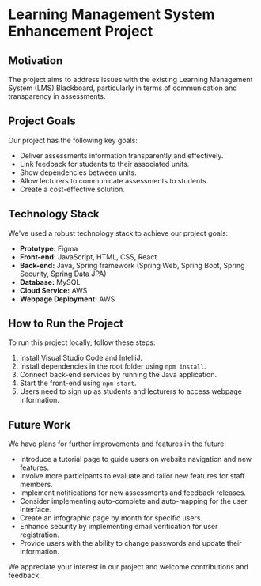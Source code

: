 # Learning Management System Enhancement Project

## Motivation

The project aims to address issues with the existing Learning Management System (LMS) Blackboard, particularly in terms of communication and transparency in assessments.

## Project Goals

Our project has the following key goals:

- Deliver assessments information transparently and effectively.
- Link feedback for students to their associated units.
- Show dependencies between units.
- Allow lecturers to communicate assessments to students.
- Create a cost-effective solution.

## Technology Stack

We've used a robust technology stack to achieve our project goals:

- **Prototype:** Figma
- **Front-end:** JavaScript, HTML, CSS, React
- **Back-end:** Java, Spring framework (Spring Web, Spring Boot, Spring Security, Spring Data JPA)
- **Database:** MySQL
- **Cloud Service:** AWS
- **Webpage Deployment:** AWS

## How to Run the Project

To run this project locally, follow these steps:

1. Install Visual Studio Code and IntelliJ.
2. Install dependencies in the root folder using `npm install`.
3. Connect back-end services by running the Java application.
4. Start the front-end using `npm start`.
5. Users need to sign up as students and lecturers to access webpage information.

## Future Work

We have plans for further improvements and features in the future:

- Introduce a tutorial page to guide users on website navigation and new features.
- Involve more participants to evaluate and tailor new features for staff members.
- Implement notifications for new assessments and feedback releases.
- Consider implementing auto-complete and auto-mapping for the user interface.
- Create an infographic page by month for specific users.
- Enhance security by implementing email verification for user registration.
- Provide users with the ability to change passwords and update their information.

We appreciate your interest in our project and welcome contributions and feedback.

